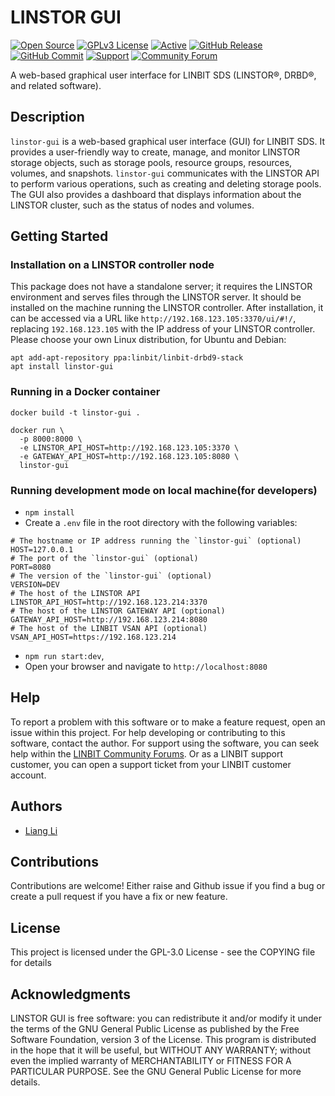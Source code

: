# LINSTOR GUI

[![Open Source](https://img.shields.io/badge/Open-Source-brightgreen)](https://opensource.org/) [![GPLv3 License](https://img.shields.io/badge/License-GPL%20v3-brightgreen.svg)](https://opensource.org/licenses/) [![Active](http://img.shields.io/badge/Status-Active-green.svg)](https://linbit.com/linstor) [![GitHub Release](https://img.shields.io/github/release/linbit/linstor-gui.svg?style=flat)](https://github.com/LINBIT/linstor-gui) [![GitHub Commit](https://img.shields.io/github/commit-activity/y/linbit/linstor-gui)](https://github.com/LINBIT/linstor-gui) [![Support](https://img.shields.io/badge/-Enterprise%20Support-f78f22)](https://www.linbit.com/support/) [![Community Forum](https://img.shields.io/badge/-Community%20Forum-1d2a3a)](https://forums.linbit.com/c/linstor/6)

A web-based graphical user interface for LINBIT SDS (LINSTOR&reg;, DRBD&reg;, and related software).

## Description

`linstor-gui` is a web-based graphical user interface (GUI) for LINBIT SDS.
It provides a user-friendly way to create, manage, and monitor LINSTOR storage objects, such as storage pools, resource groups, resources, volumes, and snapshots.
`linstor-gui` communicates with the LINSTOR API to perform various operations, such as creating and deleting storage pools.
The GUI also provides a dashboard that displays information about the LINSTOR cluster, such as the status of nodes and volumes.

## Getting Started

### Installation on a LINSTOR controller node

This package does not have a standalone server; it requires the LINSTOR environment and serves files through the LINSTOR server. It should be installed on the machine running the LINSTOR controller. After installation, it can be accessed via a URL like `http://192.168.123.105:3370/ui/#!/`, replacing `192.168.123.105` with the IP address of your LINSTOR controller. Please choose your own Linux distribution, for Ubuntu and Debian:

```
apt add-apt-repository ppa:linbit/linbit-drbd9-stack
apt install linstor-gui
```

### Running in a Docker container

```
docker build -t linstor-gui .

docker run \
  -p 8000:8000 \
  -e LINSTOR_API_HOST=http://192.168.123.105:3370 \
  -e GATEWAY_API_HOST=http://192.168.123.105:8080 \
  linstor-gui

```

### Running development mode on local machine(for developers)

- `npm install`
- Create a `.env` file in the root directory with the following variables:

```
# The hostname or IP address running the `linstor-gui` (optional)
HOST=127.0.0.1
# The port of the `linstor-gui` (optional)
PORT=8080
# The version of the `linstor-gui` (optional)
VERSION=DEV
# The host of the LINSTOR API
LINSTOR_API_HOST=http://192.168.123.214:3370
# The host of the LINSTOR GATEWAY API (optional)
GATEWAY_API_HOST=http://192.168.123.214:8080
# The host of the LINBIT VSAN API (optional)
VSAN_API_HOST=https://192.168.123.214
```

- `npm run start:dev`,
- Open your browser and navigate to `http://localhost:8080`

## Help

To report a problem with this software or to make a feature request, open an issue within this project.
For help developing or contributing to this software, contact the author.
For support using the software, you can seek help within the [LINBIT Community Forums](https://forums.linbit.com/).
Or as a LINBIT support customer, you can open a support ticket from your LINBIT customer account.

## Authors

- [Liang Li](mailto:liang.li@linbit.com)

## Contributions

Contributions are welcome! Either raise and Github issue if you find a bug or create a pull request if you have a fix or new feature.

## License

This project is licensed under the GPL-3.0 License - see the COPYING file for details

## Acknowledgments

LINSTOR GUI is free software: you can redistribute it and/or modify it under the terms of the GNU General Public License as published by the Free Software Foundation, version 3 of the License. This program is distributed in the hope that it will be useful, but WITHOUT ANY WARRANTY; without even the implied warranty of MERCHANTABILITY or FITNESS FOR A PARTICULAR PURPOSE. See the GNU General Public License for more details.
